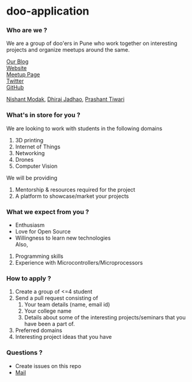 doo-application
===============

### Who are we ?
We are a group of doo'ers in Pune who work together on interesting
projects and organize meetups around the same.

[Our Blog](http://internetofthings-pune.blogspot.in)  
[Website](http://doothings.in)  
[Meetup Page](www.meetup.com/The-Internet-of-Things/)  
[Twitter](https://twitter.com/doothings)  
[GitHub](https://github.com/doothings)  

[Nishant Modak](https://github.com/nishantmodak),
[Dhiraj Jadhao](http://i-arduino.blogspot.in),
[Prashant Tiwari](https://github.com/prashaantt)

### What's in store for you ?
We are looking to work with students in the following domains
   1. 3D printing
   2. Internet of Things
   3. Networking
   4. Drones
   5. Computer Vision

We will be providing
 1. Mentorship & resources required for the project
 2. A platform to showcase/market your projects
	
### What we expect from you ?
* Enthusiasm
* Love for Open Source
* Willingness to learn new technologies  
Also,  
1. Programming skills
2. Experience with Microcontrollers/Microprocessors

### How to apply ?
1. Create a group of <=4 student
2. Send a pull request consisting of
   1. Your team details (name, email id)
   2. Your college name
   3. Details about some of the interesting projects/seminars that you
      have been a part of.
  4. Preferred domains
  5. Interesting project ideas that you have

### Questions ?

* Create issues on this repo
* [Mail](mailto:info@revealinghour.in)
